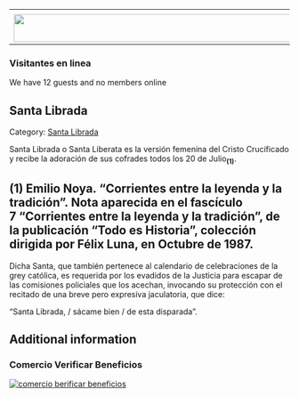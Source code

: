 <table><tbody><tr><td><center></center></td></tr><tr><td><center><a href="https://www.corrientes.gov.ar/" target="_blank"><img src="http://descubrircorrientes.com.ar/2012/index.php/757-cultura/8-leyenda-y-tradicion/artesania-y-santoral-profano/banner-corrientes.jpg" width="580" height="50" alt=""></a></center></td></tr></tbody></table>

### Visitantes en linea

We have 12 guests and no members online

## Santa Librada

Category: [Santa Librada](http://descubrircorrientes.com.ar/2012/index.php/757-cultura/8-leyenda-y-tradicion/artesania-y-santoral-profano/santa-librada)

Santa Librada o Santa Liberata es la versión femenina del Cristo Crucificado y recibe la adoración de sus cofrades todos los 20 de Julio<sub><strong>(1)</strong></sub>.

## **(1)** Emilio Noya. “Corrientes entre la leyenda y la tradición”. Nota aparecida en el fascículo 7 “Corrientes entre la leyenda y la tradición”, de la publicación “Todo es Historia”, colección dirigida por Félix Luna, en Octubre de 1987.

Dicha Santa, que también pertenece al calendario de celebraciones de la grey católica, es requerida por los evadidos de la Justicia para escapar de las comisiones policiales que los acechan, invocando su protección con el recitado de una breve pero expresiva jaculatoria, que dice:

“Santa Librada, / sácame bien / de esta disparada”.

## Additional information

### Comercio Verificar Beneficios

[![comercio berificar beneficios](http://descubrircorrientes.com.ar/2012/index.php/757-cultura/8-leyenda-y-tradicion/artesania-y-santoral-profano/images/botones_beneficios/comercio_berificar_beneficios.png)](http://descubrircomercio.zapto.org/)